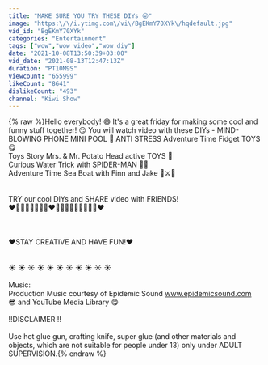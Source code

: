 ```yaml
---
title: "MAKE SURE YOU TRY THESE DIYs 😜"
image: "https:\/\/i.ytimg.com\/vi\/BgEKmY70XYk\/hqdefault.jpg"
vid_id: "BgEKmY70XYk"
categories: "Entertainment"
tags: ["wow","wow video","wow diy"]
date: "2021-10-08T13:50:39+03:00"
vid_date: "2021-08-13T12:47:13Z"
duration: "PT10M9S"
viewcount: "655999"
likeCount: "8641"
dislikeCount: "493"
channel: "Kiwi Show"
---
```

{% raw %}Hello everybody! 😄 It's a great friday for making some cool and funny stuff together! 😏 You will watch video with these DIYs - MIND-BLOWING PHONE MINI POOL 🤩 ANTI STRESS Adventure Time Fidget TOYS 😋<br />Toys Story Mrs. &amp; Mr. Potato Head active TOYS 🥸<br /> Curious Water Trick with SPIDER-MAN 🦸‍♂️<br />Adventure Time Sea Boat with Finn and Jake 🎒⚔️🌄<br /><br /><br />TRY our cool DIYs and SHARE video with FRIENDS!<br />❤️🔔🤹‍♀️🔔🤹‍♀️🔔❤️🤹‍♀️🔔🤹‍♀️🔔🤹‍♀️🔔❤️<br /><br /><br /><br />❤️STAY CREATIVE AND HAVE FUN!❤️<br /><br /><br />☀️ ☀️ ☀️ ☀️ ☀️ ☀️ ☀️ ☀️ ☀️ ☀️ ☀️<br /><br />Music: <br />Production Music courtesy of Epidemic Sound www.epidemicsound.com<br />😎 and YouTube Media Library 😋<br /><br />‼️DISCLAIMER ‼️ <br /><br />   Use hot glue gun, crafting knife, super glue (and other materials and objects, which are not suitable for people under 13) only under ADULT SUPERVISION.{% endraw %}
